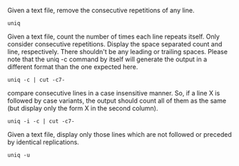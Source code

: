 Given a text file, remove the consecutive repetitions of any line.
```
uniq
```

Given a text file, count the number of times each line repeats itself. Only consider consecutive repetitions. Display the space separated count and line, respectively. There shouldn't be any leading or trailing spaces. Please note that the uniq -c command by itself will generate the output in a different format than the one expected here.
```
uniq -c | cut -c7-
```

compare consecutive lines in a case insensitive manner. So, if a line X is followed by case variants, the output should count all of them as the same (but display only the form X in the second column).
```
uniq -i -c | cut -c7-
```

Given a text file, display only those lines which are not followed or preceded by identical replications.
```
uniq -u
```